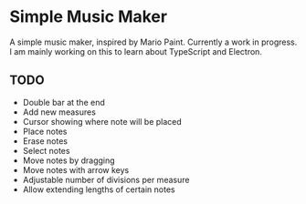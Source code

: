 # Simple Music Maker

A simple music maker, inspired by Mario Paint. Currently a work in progress. I am mainly working on this to learn about TypeScript and Electron.

## TODO
* Double bar at the end
* Add new measures
* Cursor showing where note will be placed
* Place notes
* Erase notes
* Select notes
* Move notes by dragging
* Move notes with arrow keys
* Adjustable number of divisions per measure
* Allow extending lengths of certain notes